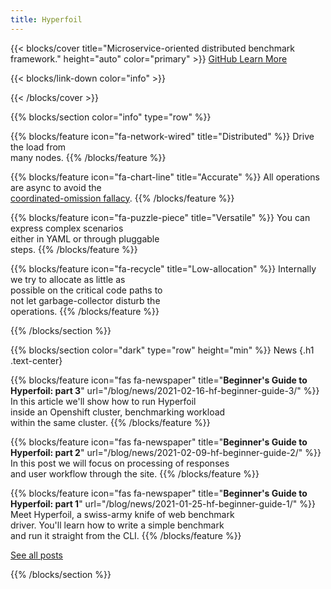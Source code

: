 ```yaml
---
title: Hyperfoil
---
```


{{< blocks/cover title="Microservice-oriented distributed benchmark framework." height="auto" color="primary" >}}
<a class="btn btn-lg btn-dark me-3 mb-4" href="https://github.com/Hyperfoil/Hyperfoil">
  GitHub <i class="fab fa-github ms-2 "></i>
</a>
<a class="btn btn-lg btn-primary me-3 mb-4" href="/docs/">
  Learn More <i class="fas fa-arrow-alt-circle-right ms-2"></i>
</a>

<p class="lead mt-5"></p>
{{< blocks/link-down color="info" >}}

{{< /blocks/cover >}}

<!-- Hyperfoil main features -->
{{% blocks/section color="info" type="row" %}}

{{% blocks/feature icon="fa-network-wired" title="Distributed" %}}
Drive the load from </br>
many nodes.
{{% /blocks/feature %}}

{{% blocks/feature icon="fa-chart-line" title="Accurate" %}}
All operations are async to avoid the</br>
[coordinated-omission fallacy](https://www.slideshare.net/InfoQ/how-not-to-measure-latency-60111840).
{{% /blocks/feature %}}

{{% blocks/feature icon="fa-puzzle-piece" title="Versatile" %}}
You can express complex scenarios</br>
either in YAML or through pluggable</br>
steps.
{{% /blocks/feature %}}

{{% blocks/feature icon="fa-recycle" title="Low-allocation" %}}
Internally we try to allocate as little as</br>
possible on the critical code paths to</br>
not let garbage-collector disturb the</br>operations.
{{% /blocks/feature %}}

{{% /blocks/section %}}

<!-- News -->
{{% blocks/section color="dark" type="row" height="min" %}}
News
{.h1 .text-center}
<p class="lead mt-5"></p>

{{% blocks/feature icon="fas fa-newspaper" title="**Beginner's Guide to<br/>Hyperfoil: part 3**" url="/blog/news/2021-02-16-hf-beginner-guide-3/" %}}
  In this article we'll show how to run Hyperfoil<br/>
  inside an Openshift cluster, benchmarking workload<br/>
  within the same cluster.
{{% /blocks/feature %}}

{{% blocks/feature icon="fas fa-newspaper" title="**Beginner's Guide to<br/>Hyperfoil: part 2**" url="/blog/news/2021-02-09-hf-beginner-guide-2/" %}}
  In this post we will focus on processing of responses<br/>
  and user workflow through the site.
{{% /blocks/feature %}}

{{% blocks/feature icon="fas fa-newspaper" title="**Beginner's Guide to<br/>Hyperfoil: part 1**" url="/blog/news/2021-01-25-hf-beginner-guide-1/" %}}
  Meet Hyperfoil, a swiss-army knife of web benchmark<br/>
  driver. You'll learn how to write a simple benchmark<br/>
  and run it straight from the CLI.
{{% /blocks/feature %}}

<p class="lead mt-5 position-relative">
  <a class="position-absolute top-50 start-50 translate-middle" href="/blog/news/">See all posts</a>
</p>
{{% /blocks/section %}}
